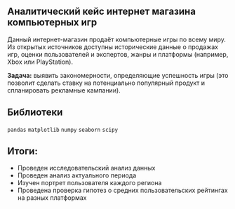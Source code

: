 ## Аналитический кейс интернет магазина компьютерных игр

Данный интернет-магазин продаёт компьютерные игры по всему миру. Из открытых источников доступны исторические данные о продажах игр, оценки пользователей и экспертов, жанры и платформы (например, Xbox или PlayStation). 

**Задача:** выявить закономерности, определяющие успешность игры (это позволит сделать ставку на потенциально популярный продукт и спланировать рекламные кампании).

## Библиотеки

`pandas`
`matplotlib`
`numpy`
`seaborn`
`scipy`

## Итоги:

- Проведен исследовательский анализ данных
- Проведен анализ актуального периода
- Изучен портрет пользователя каждого региона
- Проведена проверка гипотез о средних пользовательских рейтингах на разных платформах
